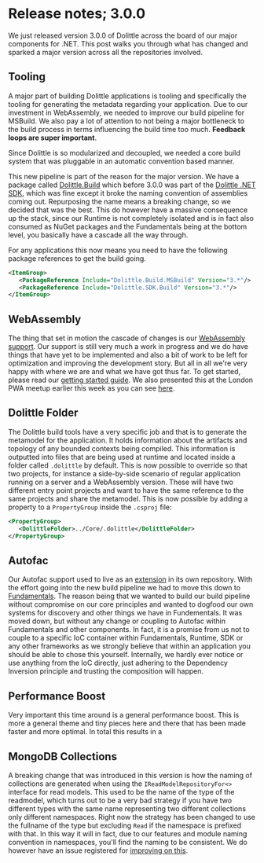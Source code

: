 # Release notes; 3.0.0

We just released version 3.0.0 of Dolittle across the board of our major components for .NET.
This post walks you through what has changed and sparked a major version across all the repositories involved.

## Tooling

A major part of building Dolittle applications is tooling and specifically the tooling for generating the metadata regarding your application. Due to our investment in WebAssembly, we needed to improve our build pipeline for MSBuild. We also pay a lot of attention to not being a major bottleneck to the build process in terms influencing the build time too much. **Feedback loops are super important**. 

Since Dolittle is so modularized and decoupled, we needed a core build system that was pluggable in an automatic convention based manner.

This new pipeline is part of the reason for the major version. We have a package called [Dolittle.Build](https://www.nuget.org/packages/Dolittle.Build/) which before 3.0.0 was part of the [Dolittle .NET SDK](https://github.com/dolittle-runtime/dotnet.sdk), which was fine except it broke the naming convention of assemblies coming out. Repurposing the name means a breaking change, so we decided that was the best. This do however have a massive consequence up the stack, since our Runtime is not completely isolated and is in fact also consumed as NuGet packages and the Fundamentals being at the bottom level, you basically have a cascade all the way through.

For any applications this now means you need to have the following package references to get the build going.

```xml
<ItemGroup>
   <PackageReference Include="Dolittle.Build.MSBuild" Version="3.*"/>
   <PackageReference Include="Dolittle.SDK.Build" Version="3.*"/>
</ItemGroup>
```

## WebAssembly

The thing that set in motion the cascade of changes is our [WebAssembly support](https://github.com/dolittle-interaction/WebAssembly). Our support is still very much a work in progress and we do have things that have yet to be implemented and also a bit of work to be left for optimization and improving the development story. But all in all we're very happy with where we are and what we have got thus far. To get started, please read our [getting started guide](https://dolittle.io/interaction/webassembly/getting_started/). We also presented this at the London PWA meetup earlier this week as you can see [here](https://skillsmatter.com/skillscasts/13836-going-enterprise-in-the-browser).

## Dolittle Folder

The Dolittle build tools have a very specific job and that is to generate the metamodel for the application. It holds information about the artifacts and topology of any bounded contexts being compiled. This information is outputted into files that are being used at runtime and located inside a folder called `.dolittle` by default. This is now possible to override so that two projects, for instance a side-by-side scenario of regular application running on a server and a WebAssembly version. These will have two different entry point projects and want to have the same reference to the same projects and share the metamodel.
This is now possible by adding a property to a `PropertyGroup` inside the `.csproj` file:

```xml
<PropertyGroup>
   <DolittleFolder>../Core/.dolittle</DolittleFolder>
</PropertyGroup>
```

## Autofac

Our Autofac support used to live as an [extension](https://github.com/dolittle-extensions) in its own repository. With the effort going into the new build pipeline we had to move this down to [Fundamentals](https://github.com/dolittle-fundamentals/dotnet.fundamentals). The reason being that we wanted to build our build pipeline without compromise on our core principles and wanted to dogfood our own systems for discovery and other things we have in Fundementals. It was moved down, but without any change or coupling to Autofac within Fundamentals and other components. In fact, it is a promise from us not to couple to a specific IoC container within Fundamentals, Runtime, SDK or any other frameworks as we strongly believe that within an application you should be able to chose this yourself. Internally, we hardly ever notice or use anything from the IoC directly, just adhering to the Dependency Inversion principle and trusting the composition will happen.

## Performance Boost

Very important this time around is a general performance boost. This is more a general theme and tiny pieces here and there that has been made faster and more optimal. In total this results in a 

## MongoDB Collections

A breaking change that was introduced in this version is how the naming of collections are generated when using the `IReadModelRepositoryFor<>` interface for read models. This used to be the name of the type of the readmodel, which turns out to be a very bad strategy if you have two different types with the same name representing two different collections only different namespaces. Right now the strategy has been changed to use the fullname of the type but excluding `Read` if the namespace is prefixed with that. In this way it will in fact, due to our features and module naming convention in namespaces, you'll find the naming to be consistent. We do however have an issue registered for [improving on this](https://github.com/dolittle-extensions/ReadModels.MongoDB/issues/26).

